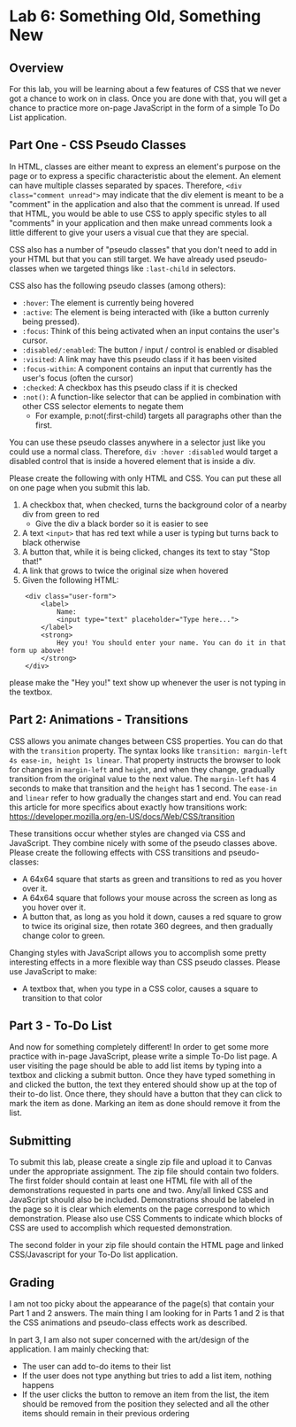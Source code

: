 # Lab 6: Something Old, Something New

<article>

## Overview

For this lab, you will be learning about a few features of CSS that we never got a chance to work
on in class. Once you are done with that, you will get a chance to practice more on-page JavaScript
in the form of a simple To Do List application.

</article>

<article>

## Part One - CSS Pseudo Classes

In HTML, classes are either meant to express an element's purpose on the page or to express a specific
characteristic about the element. An element can have multiple classes separated by spaces. Therefore,
`<div class="comment unread">` may indicate that the div element is meant to be a "comment" in the
application and also that the comment is unread. If used that HTML, you would be able to 
use CSS to apply specific styles to all "comments" in your application and then make unread comments
look a little different to give your users a visual cue that they are special.

CSS also has a number of "pseudo classes" that you don't need to add in your HTML but that you can still
target. We have already used pseudo-classes when we targeted things like `:last-child` in selectors.

CSS also has the following pseudo classes (among others):

- `:hover`: The element is currently being hovered
- `:active`: The element is being interacted with (like a button currenly being pressed).
- `:focus`: Think of this being activated when an input contains the user's cursor. 
- `:disabled/:enabled`: The button / input / control is enabled or disabled
- `:visited`: A link may have this pseudo class if it has been visited
- `:focus-within`: A component contains an input that currently has the user's focus (often the cursor)
- `:checked`: A checkbox has this pseudo class if it is checked
- `:not()`: A function-like selector that can be applied in combination with other CSS selector elements
to negate them
  - For example, p:not(:first-child) targets all paragraphs other than the first.

You can use these pseudo classes anywhere in a selector just like you could use a normal class.
Therefore, `div :hover :disabled` would target a disabled control that is inside a hovered element that
is inside a div.

Please create the following with only HTML and CSS. You can put these all on one page when you submit
this lab.

1. A checkbox that, when checked, turns the background color of a nearby div from green to red
    - Give the div a black border so it is easier to see 
1. A text `<input>` that has red text while a user is typing but turns back to black otherwise
1. A button that, while it is being clicked, changes its text to stay "Stop that!"
1. A link that grows to twice the original size when hovered
1. Given the following HTML: 
```
    <div class="user-form">
        <label>
            Name:
            <input type="text" placeholder="Type here...">
        </label>
        <strong>
            Hey you! You should enter your name. You can do it in that form up above!
        </strong>
    </div>
```
please make the "Hey you!" text show up whenever the user is not typing in the textbox.

</article>

<article>

## Part 2: Animations - Transitions

CSS allows you animate changes between CSS properties. You can do that with the `transition` property.
The syntax looks like `transition: margin-left 4s ease-in, height 1s linear`. That property instructs
the browser to look for changes in `margin-left` and `height`, and when they change, gradually transition
from the original value to the next value. The `margin-left` has 4 seconds to make that transition and
the `height` has 1 second. The `ease-in` and `linear` refer to how gradually the changes start and end.
You can read this article for more specifics about exactly how transitions work: 
https://developer.mozilla.org/en-US/docs/Web/CSS/transition

These transitions occur whether styles are changed via CSS and JavaScript. They combine nicely with
some of the pseudo classes above. Please create the following effects with CSS transitions and 
pseudo-classes:
- A 64x64 square that starts as green and transitions to red as you hover over it.
- A 64x64 square that follows your mouse across the screen as long as you hover over it.
- A button that, as long as you hold it down, causes a red square to grow to twice its original size,
then rotate 360 degrees, and then gradually change color to green.

Changing styles with JavaScript allows you to accomplish some pretty interesting effects in a more
flexible way than CSS pseudo classes. Please use JavaScript to make:
- A textbox that, when you type in a CSS color, causes a square to transition to that color

</article>

<article>

## Part 3 - To-Do List

And now for something completely different! In order to get some more practice with in-page JavaScript,
please write a simple To-Do list page. A user visiting the page should be able to add list items by
typing into a textbox and clicking a submit button. Once they have typed something in and clicked the
button, the text they entered should show up at the top of their to-do list. Once there, they should
have a button that they can click to mark the item as done. Marking an item as done should remove it
from the list.

</article>

<article>

## Submitting

To submit this lab, please create a single zip file and upload it to Canvas under the appropriate assignment.
The zip file should contain two folders. The first folder should contain at least one HTML file with all of the
demonstrations requested in parts one and two. Any/all linked CSS and JavaScript should also be included.
Demonstrations should be labeled in the page so it is clear which elements on the page correspond to which
demonstration. Please also use CSS Comments to indicate which blocks of CSS are used to accomplish 
which requested demonstration. 

The second folder in your zip file should contain the HTML page and linked CSS/Javascript for your To-Do 
list application.

</article>
<article>

## Grading

I am not too picky about the appearance of the page(s) that contain your Part 1 and 2 answers.
The main thing I am looking for in Parts 1 and 2 is that the CSS animations and pseudo-class effects
work as described. 

In part 3, I am also not super concerned with the art/design of the application. I am mainly checking that:
- The user can add to-do items to their list
- If the user does not type anything but tries to add a list item, nothing happens
- If the user clicks the button to remove an item from the list, the item should be removed from the
position they selected and all the other items should remain in their previous ordering
</article>
